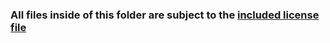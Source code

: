 ### All files inside of this folder are subject to the [**included license file**](https://github.com/n3rd3x3/popWALLS/blob/main/walls/LICENSE)
